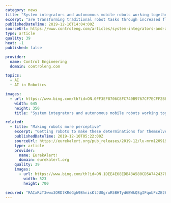 ```yaml
---
category: news
title: "System integrators and autonomous mobile robots working together"
excerpt: "are transforming traditional robot tasks through increased flexibility and diversified applications. AMRs are known for their unique ability to navigate in an uncontrolled environment with a higher level of understanding via sensors, blueprints, artificial intelligence (AI), 3-D or 2-D vision and more. Their perception allows these robots to re ..."
publishedDateTime: 2019-12-16T14:04:00Z
sourceUrl: https://www.controleng.com/articles/system-integrators-and-autonomous-mobile-robots-working-together/
type: article
quality: 39
heat: -1
published: false

provider:
  name: Control Engineering
  domain: controleng.com

topics:
  - AI
  - AI in Robotics

images:
  - url: https://www.bing.com/th?id=ON.0FF3EF8706C8FC740B9767CF7ECFF2BB
    width: 645
    height: 350
    title: "System integrators and autonomous mobile robots working together"

related:
  - title: "Making robots more perceptive"
    excerpt: "Getting robots to make these determinations for themselves is an extremely complicated but important step in the long-term development of artificial intelligence and autonomy. This is at the heart of the military's interest in his research. \"[This work] will be relevant for time-sensitive missions and tasks when humans cannot stay in the loop ..."
    publishedDateTime: 2019-12-10T05:22:00Z
    sourceUrl: https://eurekalert.org/pub_releases/2019-12/lu-mrm120919.php
    type: article
    provider:
      name: EurekAlert!
      domain: eurekalert.org
    quality: 39
    images:
      - url: https://www.bing.com/th?id=ON.1DEE4E68EDB43A580CD5A742437B4E8E
        width: 523
        height: 700

secured: "RAIxRzT3wwx3ORDtKRdGgh9BhnisKlJU0gruR5BHTyd6BWkQSgIFqobFcZE26t0e0HzjrfDsNqGIassmU/DT2nGj1LShlQ/dJPTs4IxbJ4GvNcoGgHf9lvBr6RWJJj0cqUMzE4iyjXshZeFwd1X379s3Rkd7/p/wTtEn+Mm0vJcr/dne4ZZ2UdwEmlAiTMg6ayOQqVIrbJQSnIJFmbbiMEf+Q4JiTuOfOMlvRiR8g9PZFA4QVlQEjdyL8ZMGo6zwGlIN/IG6sEXfXrj7dCuR/g==;MUuDpFSC+9TK2tihSe3Y1g=="
---
```


